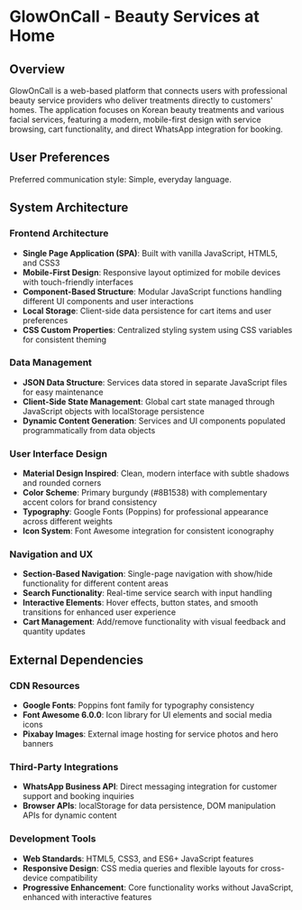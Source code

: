 # GlowOnCall - Beauty Services at Home

## Overview

GlowOnCall is a web-based platform that connects users with professional beauty service providers who deliver treatments directly to customers' homes. The application focuses on Korean beauty treatments and various facial services, featuring a modern, mobile-first design with service browsing, cart functionality, and direct WhatsApp integration for booking.

## User Preferences

Preferred communication style: Simple, everyday language.

## System Architecture

### Frontend Architecture
- **Single Page Application (SPA)**: Built with vanilla JavaScript, HTML5, and CSS3
- **Mobile-First Design**: Responsive layout optimized for mobile devices with touch-friendly interfaces
- **Component-Based Structure**: Modular JavaScript functions handling different UI components and user interactions
- **Local Storage**: Client-side data persistence for cart items and user preferences
- **CSS Custom Properties**: Centralized styling system using CSS variables for consistent theming

### Data Management
- **JSON Data Structure**: Services data stored in separate JavaScript files for easy maintenance
- **Client-Side State Management**: Global cart state managed through JavaScript objects with localStorage persistence
- **Dynamic Content Generation**: Services and UI components populated programmatically from data objects

### User Interface Design
- **Material Design Inspired**: Clean, modern interface with subtle shadows and rounded corners
- **Color Scheme**: Primary burgundy (#8B1538) with complementary accent colors for brand consistency
- **Typography**: Google Fonts (Poppins) for professional appearance across different weights
- **Icon System**: Font Awesome integration for consistent iconography

### Navigation and UX
- **Section-Based Navigation**: Single-page navigation with show/hide functionality for different content areas
- **Search Functionality**: Real-time service search with input handling
- **Interactive Elements**: Hover effects, button states, and smooth transitions for enhanced user experience
- **Cart Management**: Add/remove functionality with visual feedback and quantity updates

## External Dependencies

### CDN Resources
- **Google Fonts**: Poppins font family for typography consistency
- **Font Awesome 6.0.0**: Icon library for UI elements and social media icons
- **Pixabay Images**: External image hosting for service photos and hero banners

### Third-Party Integrations
- **WhatsApp Business API**: Direct messaging integration for customer support and booking inquiries
- **Browser APIs**: localStorage for data persistence, DOM manipulation APIs for dynamic content

### Development Tools
- **Web Standards**: HTML5, CSS3, and ES6+ JavaScript features
- **Responsive Design**: CSS media queries and flexible layouts for cross-device compatibility
- **Progressive Enhancement**: Core functionality works without JavaScript, enhanced with interactive features